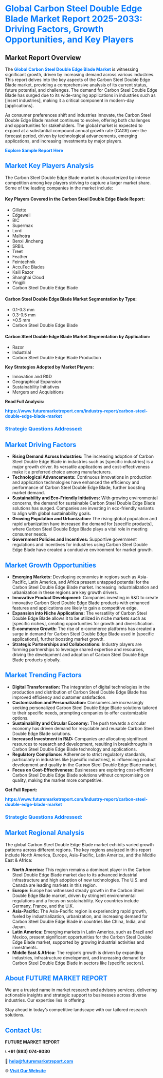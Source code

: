 <h1 style="color: #007BFF;">Global Carbon Steel Double Edge Blade Market Report 2025-2033: Driving Factors, Growth Opportunities, and Key Players</h1>

<section id="overview">
<h2>Market Report Overview</h2>
<p>The <a href="https://www.futuremarketreport.com/industry-report/carbon-steel-double-edge-blade-market" style="color: #007BFF; text-decoration: none;"><strong>Global Carbon Steel Double Edge Blade Market</strong></a> is witnessing significant growth, driven by increasing demand across various industries. This report delves into the key aspects of the Carbon Steel Double Edge Blade market, providing a comprehensive analysis of its current status, future potential, and challenges. The demand for Carbon Steel Double Edge Blade has surged due to its wide-ranging applications in industries such as [insert industries], making it a critical component in modern-day [applications].</p>
<p>As consumer preferences shift and industries innovate, the Carbon Steel Double Edge Blade market continues to evolve, offering both challenges and opportunities for stakeholders. The global market is expected to expand at a substantial compound annual growth rate (CAGR) over the forecast period, driven by technological advancements, emerging applications, and increasing investments by major players.</p>
</section>

<section id="overview">
<p><a href="https://www.futuremarketreport.com/request-sample/reportId=110547" style="color: #007BFF; text-decoration: none;"><strong>Explore Sample Report Here</strong></a></p>
</section>

<section id="key-players">
<h2 style="color: #007BFF;">Market Key Players Analysis</h2>
<p>The Carbon Steel Double Edge Blade market is characterized by intense competition among key players striving to capture a larger market share. Some of the leading companies in the market include:</p>
<h4>Key Players Covered in the Carbon Steel Double Edge Blade Report:</h4>
<ul><li>Gillette</li><li>Edgewell</li><li>BIC</li><li>Supermax</li><li>Lord</li><li>Malhotra</li><li>Benxi Jincheng</li><li>SRBIL</li><li>Treet</li><li>Feather</li><li>Feintechnik</li><li>AccuTec Blades</li><li>Kaili Razor</li><li>Shanghai Cloud</li><li>Yingjili</li><li>Carbon Steel Double Edge Blade</li></ul>
<h4>Carbon Steel Double Edge Blade Market Segmentation by Type:</h4>
<ul><li>0.1-0.3 mm</li><li>0.3-0.5 mm</li><li>&gt;0.5 mm</li><li>Carbon Steel Double Edge Blade</li></ul>

<h4>Carbon Steel Double Edge Blade Market Segmentation by Application:</h4>
<ul><li>Razor</li><li>Industrial</li><li>Carbon Steel Double Edge Blade Production</li></ul>
<p><strong>Key Strategies Adopted by Market Players:</strong></p>
<ul>
<li>Innovation and R&D</li>
<li>Geographical Expansion</li>
<li>Sustainability Initiatives</li>
<li>Mergers and Acquisitions</li>
</ul>
</section>

<section>
<p><strong>Read Full Analysis: </strong></p><a href="https://www.futuremarketreport.com/industry-report/carbon-steel-double-edge-blade-market" style="color: #007BFF; text-decoration: none;"><strong>https://www.futuremarketreport.com/industry-report/carbon-steel-double-edge-blade-market</strong></a>
<h3 style="color: #007BFF;">Strategic Questions Addressed:</h3>
</section>

<section id="driving-factors">
<h2 style="color: #007BFF;">Market Driving Factors</h2>
<ul>
<li><strong>Rising Demand Across Industries:</strong> The increasing adoption of Carbon Steel Double Edge Blade in industries such as [specific industries] is a major growth driver. Its versatile applications and cost-effectiveness make it a preferred choice among manufacturers.</li>
<li><strong>Technological Advancements:</strong> Continuous innovations in production and application technologies have enhanced the efficiency and performance of Carbon Steel Double Edge Blade, further boosting market demand.</li>
<li><strong>Sustainability and Eco-Friendly Initiatives:</strong> With growing environmental concerns, the demand for sustainable Carbon Steel Double Edge Blade solutions has surged. Companies are investing in eco-friendly variants to align with global sustainability goals.</li>
<li><strong>Growing Population and Urbanization:</strong> The rising global population and rapid urbanization have increased the demand for [specific products], where Carbon Steel Double Edge Blade plays a vital role in meeting consumer needs.</li>
<li><strong>Government Policies and Incentives:</strong> Supportive government regulations and incentives for industries using Carbon Steel Double Edge Blade have created a conducive environment for market growth.</li>
</ul>
</section>

<section id="growth-opportunities">
<h2 style="color: #007BFF;">Market Growth Opportunities</h2>
<ul>
<li><strong>Emerging Markets:</strong> Developing economies in regions such as Asia-Pacific, Latin America, and Africa present untapped potential for the Carbon Steel Double Edge Blade market. Increasing industrialization and urbanization in these regions are key growth drivers.</li>
<li><strong>Innovative Product Development:</strong> Companies investing in R&D to create innovative Carbon Steel Double Edge Blade products with enhanced features and applications are likely to gain a competitive edge.</li>
<li><strong>Expansion into Niche Applications:</strong> The versatility of Carbon Steel Double Edge Blade allows it to be utilized in niche markets such as [specific niches], creating opportunities for growth and diversification.</li>
<li><strong>E-commerce Growth:</strong> The rise of e-commerce platforms has created a surge in demand for Carbon Steel Double Edge Blade used in [specific applications], further boosting market growth.</li>
<li><strong>Strategic Partnerships and Collaborations:</strong> Industry players are forming partnerships to leverage shared expertise and resources, driving the development and adoption of Carbon Steel Double Edge Blade products globally.</li>
</ul>
</section>

<section id="trending-factors">
<h2 style="color: #007BFF;">Market Trending Factors</h2>
<ul>
<li><strong>Digital Transformation:</strong> The integration of digital technologies in the production and distribution of Carbon Steel Double Edge Blade has improved efficiency and customer satisfaction.</li>
<li><strong>Customization and Personalization:</strong> Consumers are increasingly seeking personalized Carbon Steel Double Edge Blade solutions tailored to their specific needs, prompting companies to offer customizable options.</li>
<li><strong>Sustainability and Circular Economy:</strong> The push towards a circular economy has driven demand for recyclable and reusable Carbon Steel Double Edge Blade solutions.</li>
<li><strong>Increased Investment in R&D:</strong> Companies are allocating significant resources to research and development, resulting in breakthroughs in Carbon Steel Double Edge Blade technology and applications.</li>
<li><strong>Regulatory Compliance:</strong> Adherence to strict regulatory standards, particularly in industries like [specific industries], is influencing product development and quality in the Carbon Steel Double Edge Blade market.</li>
<li><strong>Focus on Cost-Effectiveness:</strong> Businesses are exploring cost-efficient Carbon Steel Double Edge Blade solutions without compromising on quality, making the market more competitive.</li>
</ul>
</section>

<section>
<p><strong>Get Full Report: </strong></p><a href="https://www.futuremarketreport.com/industry-report/carbon-steel-double-edge-blade-market" style="color: #007BFF; text-decoration: none;"><strong>https://www.futuremarketreport.com/industry-report/carbon-steel-double-edge-blade-market</strong></a>
<h3 style="color: #007BFF;">Strategic Questions Addressed:</h3>
</section>


<section id="regional-analysis">
<h2 style="color: #007BFF;">Market Regional Analysis</h2>
<p>The global Carbon Steel Double Edge Blade market exhibits varied growth patterns across different regions. The key regions analyzed in this report include North America, Europe, Asia-Pacific, Latin America, and the Middle East & Africa:</p>
<ul>
<li><strong>North America:</strong> This region remains a dominant player in the Carbon Steel Double Edge Blade market due to its advanced industrial infrastructure and high adoption of new technologies. The U.S. and Canada are leading markets in this region.</li>
<li><strong>Europe:</strong> Europe has witnessed steady growth in the Carbon Steel Double Edge Blade market, driven by stringent environmental regulations and a focus on sustainability. Key countries include Germany, France, and the U.K.</li>
<li><strong>Asia-Pacific:</strong> The Asia-Pacific region is experiencing rapid growth, fueled by industrialization, urbanization, and increasing demand for Carbon Steel Double Edge Blade in countries like China, India, and Japan.</li>
<li><strong>Latin America:</strong> Emerging markets in Latin America, such as Brazil and Mexico, present significant opportunities for the Carbon Steel Double Edge Blade market, supported by growing industrial activities and investments.</li>
<li><strong>Middle East & Africa:</strong> The region’s growth is driven by expanding industries, infrastructure development, and increasing demand for Carbon Steel Double Edge Blade in sectors like [specific sectors].</li>
</ul>
</section>

<footer>
<h2 style="color: #007BFF;">About FUTURE MARKET REPORT</h2>
<p>We are a trusted name in market research and advisory services, delivering actionable insights and strategic support to businesses across diverse industries. Our expertise lies in offering:</p>

<p>Stay ahead in today’s competitive landscape with our tailored research solutions.</p>

<h2 style="color: #007BFF;">Contact Us:</h2>
<p><strong>FUTURE MARKET REPORT</strong></p>
<p>📞 <strong>+91 (883) 074-8030</strong></p>
<p>📧 <strong><a href="mailto:help@futuremarketreport.com" style="color: #007BFF;">help@futuremarketreport.com</a></strong></p>
<p>🌐 <strong><a href="https://www.futuremarketreport.com/" style="color: #007BFF;">Visit Our Website</a></strong></p>
</footer>